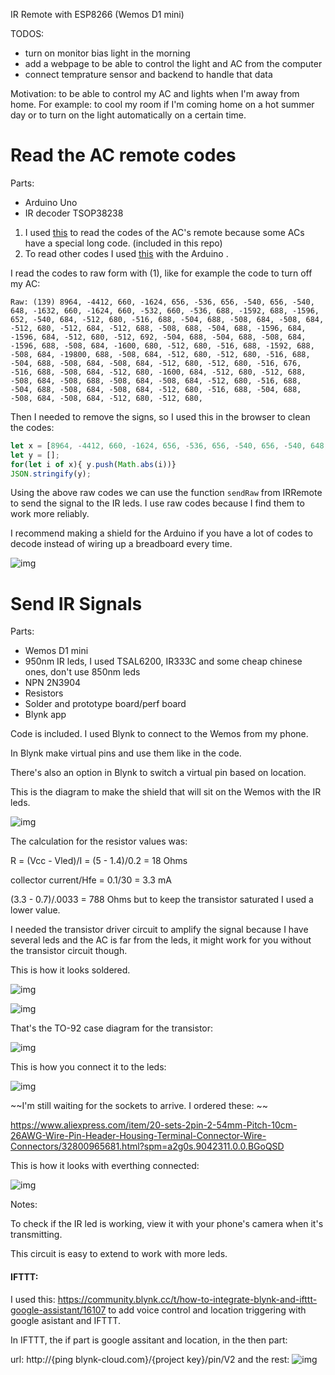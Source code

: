 IR Remote with ESP8266 (Wemos D1 mini)

TODOS:
* turn on monitor bias light in the morning
* add a webpage to be able to control the light and AC from the computer 
* connect temprature sensor and backend to handle that data


Motivation: to be able to control my AC and lights when I'm away from home.
For example: to cool my room if I'm coming home on a hot summer day or to turn on the light automatically on a certain time.

# Read the AC remote codes
Parts: 
* Arduino Uno
* IR decoder TSOP38238 

1. I used [this](https://www.analysir.com/blog/2014/03/19/air-conditioners-problems-recording-long-infrared-remote-control-signals-arduino/) to read the codes of the AC's remote because some ACs have a special long code.  (included in this repo)
2. To read other codes I used [this](https://github.com/z3t0/Arduino-IRremote) with the Arduino .

I read the codes to raw form with (1), like for example the code to turn off my AC: 

```
Raw: (139) 8964, -4412, 660, -1624, 656, -536, 656, -540, 656, -540, 648, -1632, 660, -1624, 660, -532, 660, -536, 688, -1592, 688, -1596, 652, -540, 684, -512, 680, -516, 688, -504, 688, -508, 684, -508, 684, -512, 680, -512, 684, -512, 688, -508, 688, -504, 688, -1596, 684, -1596, 684, -512, 680, -512, 692, -504, 688, -504, 688, -508, 684, -1596, 688, -508, 684, -1600, 680, -512, 680, -516, 688, -1592, 688, -508, 684, -19800, 688, -508, 684, -512, 680, -512, 680, -516, 688, -504, 688, -508, 684, -508, 684, -512, 680, -512, 680, -516, 676, -516, 688, -508, 684, -512, 680, -1600, 684, -512, 680, -512, 688, -508, 684, -508, 688, -508, 684, -508, 684, -512, 680, -516, 688, -504, 688, -508, 684, -508, 684, -512, 680, -516, 688, -504, 688, -508, 684, -508, 684, -512, 680, -512, 680, 
```

Then I needed to remove the signs, so I used this in the browser to clean the codes:

```javascript
let x = [8964, -4412, 660, -1624, 656, -536, 656, -540, 656, -540, 648, -1632, 660, -1624, 660, -532, 660, -536, 688, -1592, 688, -1596, 652, -540, 684, -512, 680, -516, 688, -504, 688, -508, 684, -508, 684, -512, 680, -512, 684, -512, 688, -508, 688, -504, 688, -1596, 684, -1596, 684, -512, 680, -512, 692, -504, 688, -504, 688, -508, 684, -1596, 688, -508, 684, -1600, 680, -512, 680, -516, 688, -1592, 688, -508, 684, -19800, 688, -508, 684, -512, 680, -512, 680, -516, 688, -504, 688, -508, 684, -508, 684, -512, 680, -512, 680, -516, 676, -516, 688, -508, 684, -512, 680, -1600, 684, -512, 680, -512, 688, -508, 684, -508, 688, -508, 684, -508, 684, -512, 680, -516, 688, -504, 688, -508, 684, -508, 684, -512, 680, -516, 688, -504, 688, -508, 684, -508, 684, -512, 680, -512, 680];
let y = [];
for(let i of x){ y.push(Math.abs(i))}
JSON.stringify(y);
```

Using the above raw codes we can use the function `sendRaw` from IRRemote to send the signal to the IR leds. I use raw codes because I find them to work more reliably. 

I recommend making a shield for the Arduino if you have a lot of codes to decode instead of wiring up a breadboard every time.

![img](https://i.imgur.com/cy1pZi0.jpg)



# Send IR Signals 

Parts: 

* Wemos D1 mini
* 950nm IR leds, I used TSAL6200, IR333C and some cheap chinese ones, don't use 850nm leds 
* NPN 2N3904
* Resistors 
* Solder and prototype board/perf board
* Blynk app 

Code is included. I used Blynk to connect to the Wemos from my phone.

In Blynk make virtual pins and use them like in the code.

There's also an option in Blynk to switch a virtual pin based on location. 



This is the diagram to make the shield that will sit on the Wemos with the IR leds.

![img](https://i.imgur.com/PwBHFYo.png)

The calculation for the resistor values was:

R = (Vcc - Vled)/I = (5 - 1.4)/0.2 = 18 Ohms

collector current/Hfe = 0.1/30 = 3.3 mA

(3.3 - 0.7)/.0033 = 788 Ohms but to keep the transistor saturated I used a lower value. 

I needed the transistor driver circuit to amplify the signal because I have several leds and the AC is far from the leds, it might work for you without the transistor circuit though.

This is how it looks soldered. 

![img](https://i.imgur.com/tAC3zU7.jpg)

![img](https://i.imgur.com/ZABONEF.jpg)



That's the TO-92 case diagram for the transistor:

![img](https://i.imgur.com/KKn0yhk.png)



This is how you connect it to the leds: 

![img](https://i.imgur.com/dC13auG.jpg)



~~I'm still waiting for the sockets to arrive. I ordered these: ~~

https://www.aliexpress.com/item/20-sets-2pin-2-54mm-Pitch-10cm-26AWG-Wire-Pin-Header-Housing-Terminal-Connector-Wire-Connectors/32800965681.html?spm=a2g0s.9042311.0.0.BGoQSD

This is how it looks with everthing connected: 

![img](https://i.imgur.com/5qhm5xV.jpg)

Notes:

To check if the IR led is working, view it with your phone's camera when it's transmitting. 

This circuit is easy to extend to work with more leds. 

#### IFTTT:
I used this: https://community.blynk.cc/t/how-to-integrate-blynk-and-ifttt-google-assistant/16107 to add voice control and location triggering with google asistant and IFTTT. 

In IFTTT, the if part is google assitant and location, in the then part:

url: http://{ping blynk-cloud.com}/{project key}/pin/V2
and the rest: 
![img](https://i.imgur.com/PVK1lbt.png)

